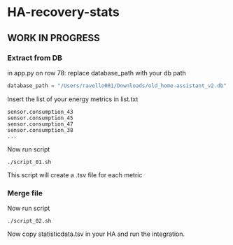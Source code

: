 # HA-recovery-stats

## WORK IN PROGRESS

### Extract from DB

in app.py on row 78: replace database_path with your db path
```python
database_path = "/Users/ravello001/Downloads/old_home-assistant_v2.db"
```
Insert the list of your energy metrics in list.txt
```
sensor.consumption_43
sensor.consumption_45
sensor.consumption_47
sensor.consumption_38
...
```
Now run script
```shell
./script_01.sh
```
This script will create a .tsv file for each metric

### Merge file

Now run script
```shell
./script_02.sh
```
Now copy statisticdata.tsv in your HA and run the integration.

